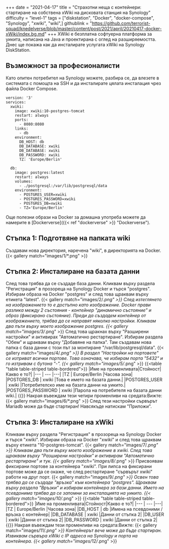 +++
date = "2021-04-17"
title = "Страхотни неща с контейнери: стартиране на собствена xWiki на дисковата станция на Synology"
difficulty = "level-1"
tags = ["diskstation", "Docker", "docker-compose", "Synology", "xwiki", "wiki",]
githublink = "https://github.com/terrorist-squad/knedelverse/blob/master/content/post/2021/april/20210417-docker-xWiki/index.bg.md"
+++
XWiki е безплатна софтуерна платформа за уикита, написана на Java и проектирана с оглед на разширяемостта. Днес ще покажа как да инсталирате услугата xWiki на Synology DiskStation.
## Възможност за професионалисти
Като опитен потребител на Synology можете, разбира се, да влезете в системата с помощта на SSH и да инсталирате цялата инсталация чрез файла Docker Compose.
```
version: '3'
services:
  xwiki:
    image: xwiki:10-postgres-tomcat
    restart: always
    ports:
      - 8080:8080
    links:
      - db
    environment:
      DB_HOST: db
      DB_DATABASE: xwiki
      DB_DATABASE: xwiki
      DB_PASSWORD: xwiki
      TZ: 'Europe/Berlin'

  db:
    image: postgres:latest
    restart: always
    volumes:
      - ./postgresql:/var/lib/postgresql/data
    environment:
      - POSTGRES_USER=xwiki
      - POSTGRES_PASSWORD=xwiki
      - POSTGRES_DB=xwiki
      - TZ='Europe/Berlin'

```
Още полезни образи на Docker за домашна употреба можете да намерите в [Dockerverse]({{< ref "dockerverse" >}} "Dockerverse").
## Стъпка 1: Подготвяне на папката wiki
Създавам нова директория, наречена "wiki", в директорията на Docker.
{{< gallery match="images/1/*.png" >}}

## Стъпка 2: Инсталиране на базата данни
След това трябва да се създаде база данни. Кликвам върху раздела "Регистрация" в прозореца на Synology Docker и търся "postgres". Избирам образа на Docker "postgres" и след това щраквам върху етикета "latest".
{{< gallery match="images/2/*.png" >}}
След изтеглянето на изображението то е достъпно като изображение. Docker прави разлика между 2 състояния - контейнер "динамично състояние" и образ (фиксирано състояние). Преди да създадем контейнер от изображението, трябва да се направят няколко настройки. Кликвам два пъти върху моето изображение postgres.
{{< gallery match="images/3/*.png" >}}
След това щракнах върху "Разширени настройки" и активирах "Автоматично рестартиране". Избирам раздела "Обем" и щраквам върху "Добавяне на папка". Там създавам нова папка с база данни с този път за монтиране "/var/lib/postgresql/data".
{{< gallery match="images/4/*.png" >}}
В раздел "Настройки на портовете" се изтриват всички портове. Това означава, че избирам порта "5432" и го изтривам с бутона "-".
{{< gallery match="images/5/*.png" >}}
{{<table "table table-striped table-bordered">}}
|Име на променливата|Стойност|Какво е то?|
|--- | --- |---|
|TZ	| Europe/Berlin	|Часова зона|
|POSTGRES_DB	| xwiki |Това е името на базата данни.|
|POSTGRES_USER	| xwiki |Потребителско име на базата данни на уикито.|
|POSTGRES_PASSWORD	| xwiki |Парола на потребителя на базата данни wiki.|
{{</table>}}
Накрая въвеждам тези четири променливи на средата:Вижте:
{{< gallery match="images/6/*.png" >}}
След тези настройки сървърът Mariadb може да бъде стартиран! Навсякъде натискам "Приложи".
## Стъпка 3: Инсталиране на xWiki
Кликвам върху раздела "Регистрация" в прозореца на Synology Docker и търся "xwiki". Избирам образа на Docker "xwiki" и след това щраквам върху етикета "10-postgres-tomcat".
{{< gallery match="images/7/*.png" >}}
Кликвам два пъти върху моето изображение в xwiki. След това щраквам върху "Разширени настройки" и активирам "Автоматично рестартиране" и тук.
{{< gallery match="images/8/*.png" >}}
Присвоявам фиксирани портове за контейнера "xwiki". При липса на фиксирани портове може да се окаже, че след рестартиране "сървърът xwiki" работи на друг порт.
{{< gallery match="images/9/*.png" >}}
Освен това трябва да се създаде "връзка" към контейнера "postgres". Щраквам върху раздела "Връзки" и избирам контейнера за бази данни. Името на псевдонима трябва да се запомни за инсталацията на уикито.
{{< gallery match="images/10/*.png" >}}
{{<table "table table-striped table-bordered">}}
|Име на променливата|Стойност|Какво е то?|
|--- | --- |---|
|TZ |	Europe/Berlin	|Часова зона|
|DB_HOST	| db |Имена на псевдоними / връзка с контейнер|
|DB_DATABASE	| xwiki	|Данни от стъпка 2|
|DB_USER	| xwiki	|Данни от стъпка 2|
|DB_PASSWORD	| xwiki |Данни от стъпка 2|
{{</table>}}
Накрая въвеждам тези променливи на средата:Вижте:
{{< gallery match="images/11/*.png" >}}
Контейнерът вече може да бъде стартиран. Извиквам сървъра xWiki с IP адреса на Synology и порта на контейнера.
{{< gallery match="images/12/*.png" >}}